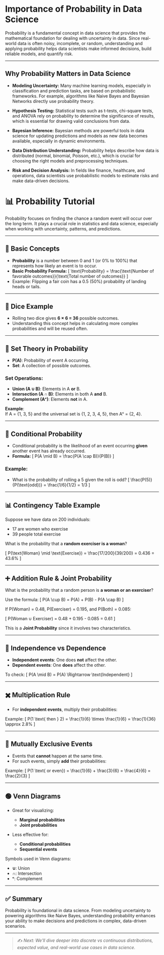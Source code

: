 # Importance of Probability in Data Science

Probability is a fundamental concept in data science that provides the mathematical foundation for dealing with uncertainty in data. Since real-world data is often noisy, incomplete, or random, understanding and applying probability helps data scientists make informed decisions, build reliable models, and quantify risk.


---


## Why Probability Matters in Data Science

- **Modeling Uncertainty:** Many machine learning models, especially in classification and prediction tasks, are based on probabilistic frameworks. For example, algorithms like Naive Bayes and Bayesian Networks directly use probability theory.

- **Hypothesis Testing:** Statistical tests such as t-tests, chi-square tests, and ANOVA rely on probability to determine the significance of results, which is essential for drawing valid conclusions from data.

- **Bayesian Inference:** Bayesian methods are powerful tools in data science for updating predictions and models as new data becomes available, especially in dynamic environments.

- **Data Distribution Understanding:** Probability helps describe how data is distributed (normal, binomial, Poisson, etc.), which is crucial for choosing the right models and preprocessing techniques.

- **Risk and Decision Analysis:** In fields like finance, healthcare, and operations, data scientists use probabilistic models to estimate risks and make data-driven decisions.


# 📊 Probability Tutorial

Probability focuses on finding the chance a random event will occur over the long term. It plays a crucial role in statistics and data science, especially when working with uncertainty, patterns, and predictions.

---

## 🎯 Basic Concepts

- **Probability** is a number between 0 and 1 (or 0% to 100%) that represents how likely an event is to occur.
- **Basic Probability Formula:**
  \[
  \text{Probability} = \frac{\text{Number of favorable outcomes}}{\text{Total number of outcomes}}
  \]
- Example: Flipping a fair coin has a 0.5 (50%) probability of landing heads or tails.

---

## 🎲 Dice Example

- Rolling two dice gives **6 × 6 = 36** possible outcomes.
- Understanding this concept helps in calculating more complex probabilities and will be reused often.

---

## 🧮 Set Theory in Probability

- **P(A)**: Probability of event A occurring.
- **Set**: A collection of possible outcomes.

### Set Operations:
- **Union (A ∪ B)**: Elements in A **or** B.
- **Intersection (A ∩ B)**: Elements in both A **and** B.
- **Complement (Aᶜ)**: Elements **not** in A.

**Example**:  
If A = {1, 3, 5} and the universal set is {1, 2, 3, 4, 5}, then Aᶜ = {2, 4}.

---

## 📘 Conditional Probability

- Conditional probability is the likelihood of an event occurring **given** another event has already occurred.
- **Formula:**
  \[
  P(A \mid B) = \frac{P(A \cap B)}{P(B)}
  \]

### Example:
- What is the probability of rolling a 5 given the roll is odd?
  \[
  \frac{P(5)}{P(\text{odd})} = \frac{1/6}{1/2} = 1/3
  \]

---

## 📊 Contingency Table Example

Suppose we have data on 200 individuals:

- 17 are women who exercise
- 39 people total exercise

What is the probability that a **random exerciser is a woman**?

\[
P(\text{Woman} \mid \text{Exercise}) = \frac{17/200}{39/200} = 0.436 = 43.6\%
\]

---

## ➕ Addition Rule & Joint Probability

What is the probability that a random person is **a woman or an exerciser**?

Use the formula:
\[
P(A \cup B) = P(A) + P(B) - P(A \cap B)
\]

If P(Woman) = 0.48, P(Exerciser) = 0.195, and P(Both) = 0.085:

\[
P(Woman ∪ Exerciser) = 0.48 + 0.195 - 0.085 = 0.61
\]

This is a **Joint Probability** since it involves two characteristics.

---

## 🔗 Independence vs Dependence

- **Independent events**: One does **not** affect the other.
- **Dependent events**: One **does** affect the other.

To check:
\[
P(A \mid B) = P(A) \Rightarrow \text{Independent}
\]

---

## ✖️ Multiplication Rule

- For **independent events**, multiply their probabilities:

Example:
\[
P(1 \text{ then } 2) = \frac{1}{6} \times \frac{1}{6} = \frac{1}{36} \approx 2.8\%
\]

---

## 🚫 Mutually Exclusive Events

- Events that **cannot** happen at the same time.
- For such events, simply **add** their probabilities:

Example:
\[
P(1 \text{ or even}) = \frac{1}{6} + \frac{3}{6} = \frac{4}{6} = \frac{2}{3}
\]

---

## 🟢 Venn Diagrams

- Great for visualizing:
  - **Marginal probabilities**
  - **Joint probabilities**

- Less effective for:
  - **Conditional probabilities**
  - **Sequential events**

Symbols used in Venn diagrams:
- **∪**: Union
- **∩**: Intersection
- **ᶜ**: Complement

---

## ✅ Summary

Probability is foundational in data science. From modeling uncertainty to powering algorithms like Naive Bayes, understanding probability enhances your ability to make decisions and predictions in complex, data-driven scenarios.

---

> ✍️ *Next: We'll dive deeper into discrete vs continuous distributions, expected value, and real-world use cases in data science.*

